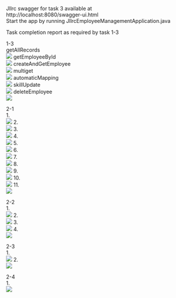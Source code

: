 Jllrc swagger for task 3 available at\
http://localhost:8080/swagger-ui.html \
Start the app by running JllrcEmployeeManagementApplication.java

Task completion report as required by task 1-3

1-3\
getAllRecords\
![](res/getAllRecords.png)
getEmployeeById\
![](res/getEmployeeById.png)
createAndGetEmployee\
![](res/createAndGetEmployee.png)
multiget\
![](res/multiget.png)
automaticMapping\
![](res/automaticMapping.png)
skillUpdate\
![](res/skillUpdate.png)
deleteEmployee\
![](res/deleteEmployee.png)

2-1\
1.\
![](res/2-1-1.png)
2.\
![](res/2-1-2.png)
3.\
![](res/2-1-3.png)
4.\
![](res/2-1-4.png)
5.\
![](res/2-1-5.png)
6.\
![](res/2-1-6.png)
7.\
![](res/2-1-7.png)
8.\
![](res/2-1-8.png)
9.\
![](res/2-1-9.png)
10.\
![](res/2-1-10.png)
11.\
![](res/2-1-11.png)

2-2\
1.\
![](res/2-2-1.png)
2.\
![](res/2-2-2.png)
3.\
![](res/2-2-3.png)
4.\
![](res/2-2-4.png)

2-3\
1.\
![](res/2-3-1.png)
2.\
![](res/2-3-2.png)

2-4\
1.\
![](res/2-4-1.png)